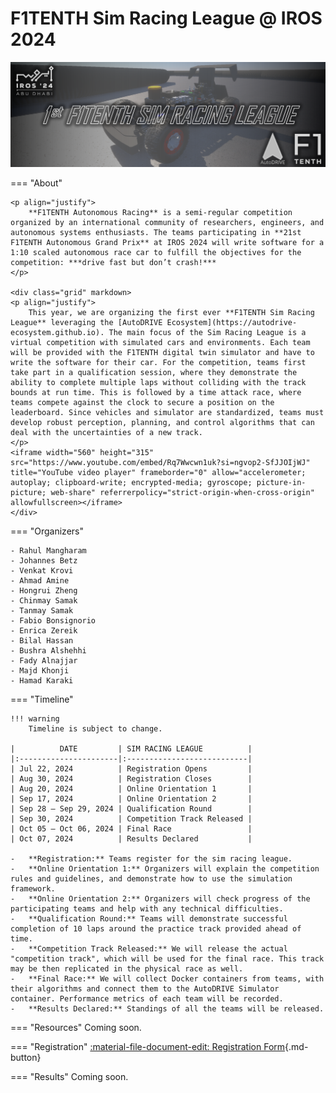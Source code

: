 # F1TENTH Sim Racing League @ IROS 2024

![F1TENTH Sim Racing League @ IROS 2024](../../assets/images/F1TENTH-Sim-Racing-League-IROS-2024.png)

=== "About"

    <p align="justify">
        **F1TENTH Autonomous Racing** is a semi-regular competition organized by an international community of researchers, engineers, and autonomous systems enthusiasts. The teams participating in **21st F1TENTH Autonomous Grand Prix** at IROS 2024 will write software for a 1:10 scaled autonomous race car to fulfill the objectives for the competition: ***drive fast but don’t crash!***
    </p>

    <div class="grid" markdown>
    <p align="justify">
        This year, we are organizing the first ever **F1TENTH Sim Racing League** leveraging the [AutoDRIVE Ecosystem](https://autodrive-ecosystem.github.io). The main focus of the Sim Racing League is a virtual competition with simulated cars and environments. Each team will be provided with the F1TENTH digital twin simulator and have to write the software for their car. For the competition, teams first take part in a qualification session, where they demonstrate the ability to complete multiple laps without colliding with the track bounds at run time. This is followed by a time attack race, where teams compete against the clock to secure a position on the leaderboard. Since vehicles and simulator are standardized, teams must develop robust perception, planning, and control algorithms that can deal with the uncertainties of a new track.
    </p>
    <iframe width="560" height="315" src="https://www.youtube.com/embed/Rq7Wwcwn1uk?si=ngvop2-SfJJOIjWJ" title="YouTube video player" frameborder="0" allow="accelerometer; autoplay; clipboard-write; encrypted-media; gyroscope; picture-in-picture; web-share" referrerpolicy="strict-origin-when-cross-origin" allowfullscreen></iframe>
    </div>

=== "Organizers"

    - Rahul Mangharam
    - Johannes Betz
    - Venkat Krovi
    - Ahmad Amine
    - Hongrui Zheng
    - Chinmay Samak
    - Tanmay Samak
    - Fabio Bonsignorio
    - Enrica Zereik
    - Bilal Hassan
    - Bushra Alshehhi
    - Fady Alnajjar
    - Majd Khonji
    - Hamad Karaki

=== "Timeline"
    
    !!! warning
        Timeline is subject to change.

    |          DATE         | SIM RACING LEAGUE          |
    |:----------------------|:---------------------------|
    | Jul 22, 2024          | Registration Opens         |
    | Aug 30, 2024          | Registration Closes        |
    | Aug 20, 2024          | Online Orientation 1       |
    | Sep 17, 2024          | Online Orientation 2       |
    | Sep 28 – Sep 29, 2024 | Qualification Round        |
    | Sep 30, 2024          | Competition Track Released |
    | Oct 05 – Oct 06, 2024 | Final Race                 |
    | Oct 07, 2024          | Results Declared           |

    -	**Registration:** Teams register for the sim racing league.
    -	**Online Orientation 1:** Organizers will explain the competition rules and guidelines, and demonstrate how to use the simulation framework.
    -	**Online Orientation 2:** Organizers will check progress of the participating teams and help with any technical difficulties.
    -	**Qualification Round:** Teams will demonstrate successful completion of 10 laps around the practice track provided ahead of time.
    -	**Competition Track Released:** We will release the actual "competition track", which will be used for the final race. This track may be then replicated in the physical race as well.
    -	**Final Race:** We will collect Docker containers from teams, with their algorithms and connect them to the AutoDRIVE Simulator container. Performance metrics of each team will be recorded.
    -	**Results Declared:** Standings of all the teams will be released.

=== "Resources"
    Coming soon.

=== "Registration"
    [:material-file-document-edit: Registration Form](https://forms.gle/hBCctUaHcvFoB9zHA){.md-button}

=== "Results"
    Coming soon.
